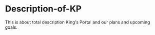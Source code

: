 # Description-of-KP
This is about total description King's Portal and our plans and upcoming goals.
